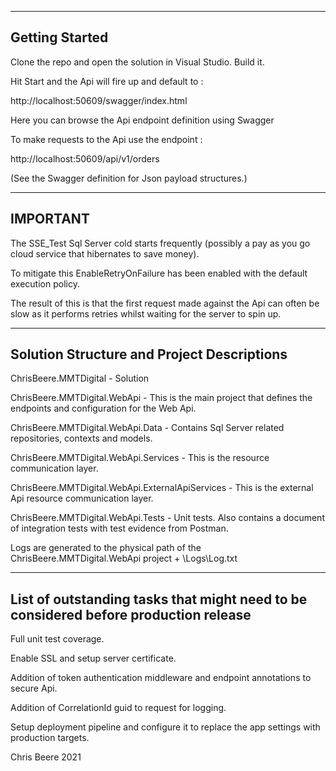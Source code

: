 ---------------
Getting Started
---------------

Clone the repo and open the solution in Visual Studio. Build it.

Hit Start and the Api will fire up and default to :

http://localhost:50609/swagger/index.html 

Here you can browse the Api endpoint definition using Swagger


To make requests to the Api use the endpoint :

http://localhost:50609/api/v1/orders

(See the Swagger definition for Json payload structures.)

---------
IMPORTANT
---------

The SSE_Test Sql Server cold starts frequently (possibly a pay as you go cloud service that hibernates to save money).

To mitigate this EnableRetryOnFailure has been enabled with the default execution policy. 

The result of this is that the first request made against the Api can often be slow as it performs retries whilst waiting for the server to spin up.

-------------------------------------------
Solution Structure and Project Descriptions
-------------------------------------------
ChrisBeere.MMTDigital - Solution 

ChrisBeere.MMTDigital.WebApi - This is the main project that defines the endpoints and configuration for the Web Api.

ChrisBeere.MMTDigital.WebApi.Data - Contains Sql Server related repositories, contexts and models.

ChrisBeere.MMTDigital.WebApi.Services - This is the resource communication layer.

ChrisBeere.MMTDigital.WebApi.ExternalApiServices - This is the external Api resource communication layer.

ChrisBeere.MMTDigital.WebApi.Tests - Unit tests. Also contains a document of integration tests with test evidence from Postman.

Logs are generated to the physical path of the ChrisBeere.MMTDigital.WebApi project + \Logs\Log.txt

------------------------------------------------------------------------------------
List of outstanding tasks that might need to be considered before production release
------------------------------------------------------------------------------------

Full unit test coverage. 

Enable SSL and setup server certificate.

Addition of token authentication middleware and endpoint annotations to secure Api.

Addition of CorrelationId guid to request for logging.

Setup deployment pipeline and configure it to replace the app settings with production targets.


Chris Beere 2021
